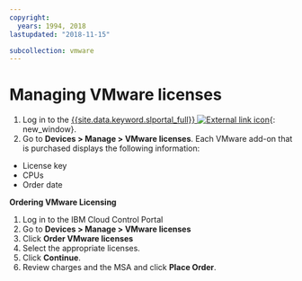 ```yaml
---
copyright:
  years: 1994, 2018
lastupdated: "2018-11-15"

subcollection: vmware
---
```


# Managing VMware licenses

1. Log in to the [{{site.data.keyword.slportal_full}} ![External link icon](../../icons/launch-glyph.svg "External link icon")](https://control.softlayer.com/){: new_window}.
2. Go to **Devices > Manage > VMware licenses**. Each VMware add-on that is purchased displays the following information:
  * License key
  * CPUs
  * Order date

**Ordering VMware Licensing**
1. Log in to the IBM Cloud Control Portal
2. Go to **Devices > Manage > VMware licenses**
3. Click **Order VMware licenses**
4. Select the appropriate licenses.
5. Click **Continue**.
6. Review charges and the MSA and click **Place Order**. 
